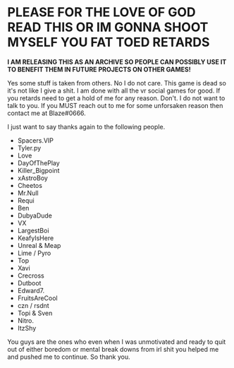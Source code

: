 # PLEASE FOR THE LOVE OF GOD READ THIS OR IM GONNA SHOOT MYSELF YOU FAT TOED RETARDS
**__I AM RELEASING THIS AS AN ARCHIVE SO PEOPLE CAN POSSIBLY USE IT TO BENEFIT THEM IN FUTURE PROJECTS ON OTHER GAMES!__**

Yes some stuff is taken from others. No I do not care. This game is dead so it's not like I give a shit.
I am done with all the vr social games for good. If you retards need to get a hold of me for any reason. Don't. I do not want to talk to you. 
If you MUST reach out to me for some unforsaken reason then contact me at Blaze#0666.

I just want to say thanks again to the following people.
- Spacers.VIP
- Tyler.py
- Love
- DayOfThePlay
- Killer_Bigpoint
- xAstroBoy
- Cheetos
- Mr.Null
- Requi
- Ben
- DubyaDude
- VX
- LargestBoi
- KeafyIsHere
- Unreal & Meap
- Lime / Pyro
- Top
- Xavi
- Crecross
- Dutboot
- Edward7.
- FruitsAreCool
- czn / rsdnt
- Topi & Sven
- Nitro.
- ItzShy

You guys are the ones who even when I was unmotivated and ready to quit out of either boredom or mental break downs from irl shit you helped me and pushed me to continue. So thank you.